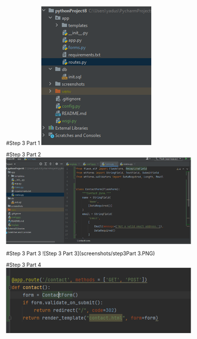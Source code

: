 #Step 3 Part 1
![Step 3 Part 1](screenshots/step3Part1.PNG)

#Step 3 Part 2
![Step 3 Part 2](screenshots/step3Part2.PNG)

#Step 3 Part 3
![Step 3 Part 3](screenshots/step3Part 3.PNG)

#Step 3 Part 4
![Step 3 Part 4](screenshots/step3Part4.PNG)